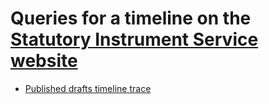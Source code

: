 # Queries for a timeline on the [Statutory Instrument Service website](https://statutoryinstruments.parliament.uk/)

* [Published drafts timeline trace](published-drafts)